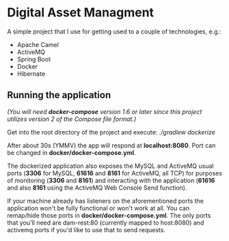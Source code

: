 # Digital Asset Managment

A simple project that I use for getting used to a couple of technologies, e.g.:
* Apache Camel
* ActiveMQ
* Spring Boot
* Docker
* Hibernate

## Running the application
_(You will need **docker-compose** version 1.6 or later since this project utilizes version 2 of the Compose file format.)_

Get into the root directory of the project and execute:
_./gradlew dockerize_

After about 30s (YMMV) the app will respond at **localhost:8080**.
Port can be changed in **docker/docker-compose.yml**.

The dockerized application also exposes the MySQL and ActiveMQ usual ports (**3306** for MySQL, **61616** and **8161** for ActiveMQ, all TCP) for purposes of monitoring (**3306** and **8161**) and interacting with the application (**61616** and also **8161** using the ActiveMQ Web Console Send function).


If your machine already has listeners on the aforementioned ports the application won't be fully functional or won't work at all. You can remap/hide those ports in **docker/docker-compose.yml**. The only ports that you'll need are dam-rest:80 (currently mapped to host:8080) and activemq ports if you'd like to use that to send requests.